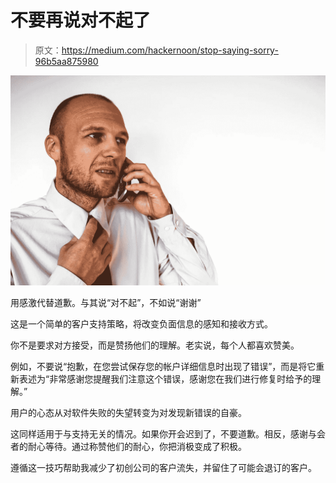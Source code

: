 # 不要再说对不起了

> 原文：<https://medium.com/hackernoon/stop-saying-sorry-96b5aa875980>

![](img/1d0700a0822df84e11b81e07384c6cfe.png)

用感激代替道歉。与其说“对不起”，不如说“谢谢”

这是一个简单的客户支持策略，将改变负面信息的感知和接收方式。

你不是要求对方接受，而是赞扬他们的理解。老实说，每个人都喜欢赞美。

例如，不要说“抱歉，在您尝试保存您的帐户详细信息时出现了错误”，而是将它重新表述为“非常感谢您提醒我们注意这个错误，感谢您在我们进行修复时给予的理解。”

用户的心态从对软件失败的失望转变为对发现新错误的自豪。

这同样适用于与支持无关的情况。如果你开会迟到了，不要道歉。相反，感谢与会者的耐心等待。通过称赞他们的耐心，你把消极变成了积极。

遵循这一技巧帮助我减少了初创公司的客户流失，并留住了可能会退订的客户。